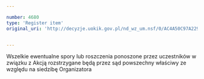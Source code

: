```yaml
---

number: 4680
type: 'Register item'
original_uri: 'http://decyzje.uokik.gov.pl/nd_wz_um.nsf/0/AC4A50C97A229C71C1257B7300333E70?OpenDocument'


---
```


Wszelkie ewentualne spory lub roszczenia ponoszone przez uczestników w związku z Akcją rozstrzygane będą przez sąd powszechny właściwy ze względu na siedzibę Organizatora
